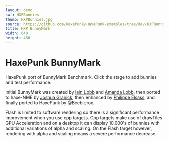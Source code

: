```yaml
---
layout: demo
swf: HXPBunnies
thumb: HXPBunnies.jpg
source: https://github.com/HaxePunk/HaxePunk-examples/tree/dev/HXPBunnies
title: HXP BunnyMark
width: 640
height: 480
---
```

HaxePunk BunnyMark
==================

HaxePunk port of BunnyMark Benchmark. Click the stage to add bunnies and test
performance.
 
Initial BunnyMark was created by
[Iain Lobb](http://blog.iainlobb.com/2010/11/display-list-vs-blitting-results.html)
and [Amanda Lobb](http://amandalobb.com/), then ported to haxe-NME by
[Joshua Granick](http://www.joshuagranick.com/blog/?p=508), then enhanced by
[Philippe Elsass](https://github.com/elsassph/nme-bunnymark), and finally ported
to HaxePunk by @Beeblerox.

Flash is limited to software rendering so there is a significant performance
improvement when you use cpp targets. Cpp targets make use of drawTiles GPU
Acceleration and on a desktop it can display 10,000's of bunnies with additional
variations of alpha and scaling. On the Flash target however, rendering with
alpha and scaling means a severe performance decrease.
